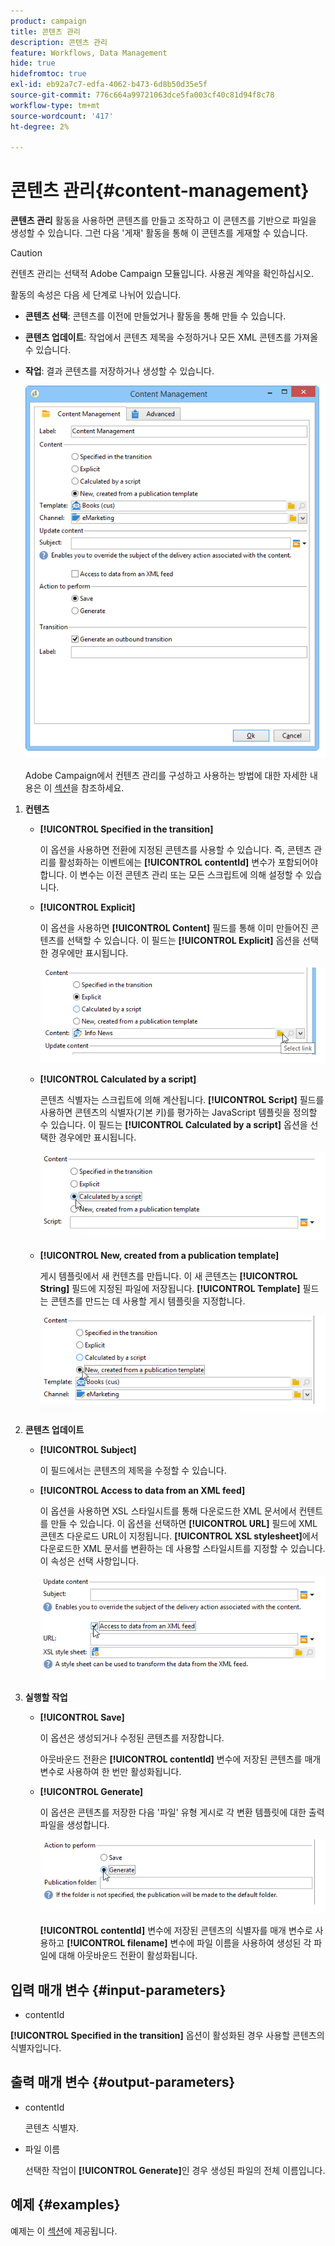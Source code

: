 ```yaml
---
product: campaign
title: 콘텐츠 관리
description: 콘텐츠 관리
feature: Workflows, Data Management
hide: true
hidefromtoc: true
exl-id: eb92a7c7-edfa-4062-b473-6d8b50d35e5f
source-git-commit: 776c664a99721063dce5fa003cf40c81d94f8c78
workflow-type: tm+mt
source-wordcount: '417'
ht-degree: 2%

---
```


# 콘텐츠 관리{#content-management}



**콘텐츠 관리** 활동을 사용하면 콘텐츠를 만들고 조작하고 이 콘텐츠를 기반으로 파일을 생성할 수 있습니다. 그런 다음 &#39;게재&#39; 활동을 통해 이 콘텐츠를 게재할 수 있습니다.

>[!CAUTION]
>
>컨텐츠 관리는 선택적 Adobe Campaign 모듈입니다. 사용권 계약을 확인하십시오.

활동의 속성은 다음 세 단계로 나뉘어 있습니다.

* **콘텐츠 선택**: 콘텐츠를 이전에 만들었거나 활동을 통해 만들 수 있습니다.
* **콘텐츠 업데이트**: 작업에서 콘텐츠 제목을 수정하거나 모든 XML 콘텐츠를 가져올 수 있습니다.
* **작업**: 결과 콘텐츠를 저장하거나 생성할 수 있습니다.

  ![](assets/content_mgmt_edit.png)

  Adobe Campaign에서 컨텐츠 관리를 구성하고 사용하는 방법에 대한 자세한 내용은 이 [섹션](../../delivery/using/about-content-management.md)을 참조하세요.

1. **컨텐츠**

   * **[!UICONTROL Specified in the transition]**

     이 옵션을 사용하면 전환에 지정된 콘텐츠를 사용할 수 있습니다. 즉, 콘텐츠 관리를 활성화하는 이벤트에는 **[!UICONTROL contentId]** 변수가 포함되어야 합니다. 이 변수는 이전 콘텐츠 관리 또는 모든 스크립트에 의해 설정할 수 있습니다.

   * **[!UICONTROL Explicit]**

     이 옵션을 사용하면 **[!UICONTROL Content]** 필드를 통해 이미 만들어진 콘텐츠를 선택할 수 있습니다. 이 필드는 **[!UICONTROL Explicit]** 옵션을 선택한 경우에만 표시됩니다.

     ![](assets/content_mgmt_explicit.png)

   * **[!UICONTROL Calculated by a script]**

     콘텐츠 식별자는 스크립트에 의해 계산됩니다. **[!UICONTROL Script]** 필드를 사용하면 콘텐츠의 식별자(기본 키)를 평가하는 JavaScript 템플릿을 정의할 수 있습니다. 이 필드는 **[!UICONTROL Calculated by a script]** 옵션을 선택한 경우에만 표시됩니다.

     ![](assets/content_mgmt_script.png)

   * **[!UICONTROL New, created from a publication template]**

     게시 템플릿에서 새 컨텐츠를 만듭니다. 이 새 콘텐츠는 **[!UICONTROL String]** 필드에 지정된 파일에 저장됩니다. **[!UICONTROL Template]** 필드는 콘텐츠를 만드는 데 사용할 게시 템플릿을 지정합니다.

     ![](assets/content_mgmt_new.png)

1. **콘텐츠 업데이트**

   * **[!UICONTROL Subject]**

     이 필드에서는 콘텐츠의 제목을 수정할 수 있습니다.

   * **[!UICONTROL Access to data from an XML feed]**

     이 옵션을 사용하면 XSL 스타일시트를 통해 다운로드한 XML 문서에서 컨텐트를 만들 수 있습니다. 이 옵션을 선택하면 **[!UICONTROL URL]** 필드에 XML 콘텐츠 다운로드 URL이 지정됩니다. **[!UICONTROL XSL stylesheet]**&#x200B;에서 다운로드한 XML 문서를 변환하는 데 사용할 스타일시트를 지정할 수 있습니다. 이 속성은 선택 사항입니다.

     ![](assets/content_mgmt_xmlcontent.png)

1. **실행할 작업**

   * **[!UICONTROL Save]**

     이 옵션은 생성되거나 수정된 콘텐츠를 저장합니다.

     아웃바운드 전환은 **[!UICONTROL contentId]** 변수에 저장된 콘텐츠를 매개 변수로 사용하여 한 번만 활성화됩니다.

   * **[!UICONTROL Generate]**

     이 옵션은 콘텐츠를 저장한 다음 &#39;파일&#39; 유형 게시로 각 변환 템플릿에 대한 출력 파일을 생성합니다.

     ![](assets/content_mgmt_generate.png)

     **[!UICONTROL contentId]** 변수에 저장된 콘텐츠의 식별자를 매개 변수로 사용하고 **[!UICONTROL filename]** 변수에 파일 이름을 사용하여 생성된 각 파일에 대해 아웃바운드 전환이 활성화됩니다.

## 입력 매개 변수 {#input-parameters}

* contentId

**[!UICONTROL Specified in the transition]** 옵션이 활성화된 경우 사용할 콘텐츠의 식별자입니다.

## 출력 매개 변수 {#output-parameters}

* contentId

  콘텐츠 식별자.

* 파일 이름

  선택한 작업이 **[!UICONTROL Generate]**&#x200B;인 경우 생성된 파일의 전체 이름입니다.

## 예제 {#examples}

예제는 이 [섹션](../../delivery/using/automating-via-workflows.md#examples)에 제공됩니다.
